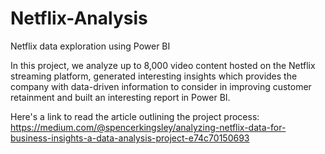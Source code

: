 # Netflix-Analysis
Netflix data exploration using Power BI

In this project, we analyze up to 8,000 video content hosted on the Netflix streaming platform, 
generated interesting insights which provides the company with data-driven information to consider in improving customer retainment
and built an interesting report in Power BI.

Here's a link to read the article outlining the project process:
https://medium.com/@spencerkingsley/analyzing-netflix-data-for-business-insights-a-data-analysis-project-e74c70150693

